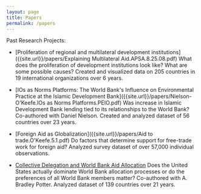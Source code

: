 ```yaml
---
layout: page
title: Papers
permalink: /papers
---
```


Past Research Projects:
* [Proliferation of regional and multilateral development institutions]({{site.url}}/papers/Explaining Multilateral Aid.APSA.8.25.08.pdf)
What does the proliferation of development institutions look like? What are some possible causes? Created and visualized data on 205 countries in 19 international organizations over 6 years.

* [IOs as Norms Platforms: The World Bank's Influence on Environmental Practice at the Islamic Development Bank]({{site.url}}/papers/Nielson-O'Keefe.IOs as Norms Platforms.PEIO.pdf)
Was increase in Islamic Development Bank lending tied to its relationships to the World Bank? Co-authored with Daniel Nielson. Created and analyzed dataset of 56 countries over 23 years.

* [Foreign Aid as Globalization]({{site.url}}/papers/Aid to trade.O'Keefe.5.1.pdf)
Do factors that determine support for free-trade work for foreign aid? Analyzed survey dataset of over 57,000 individual observations.

* [Collective Delegation and World Bank Aid Allocation]({{site.url}}/papers/Collective-Delegation.OKeefe-Potter.pdf)
Does the United States actually dominate World Bank allocation processes or do the preferences of all World Bank members matter? Co-authored with A. Bradley Potter. Analyzed dataset of 139 countries over 21 years.
